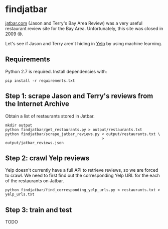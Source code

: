 # findjatbar

[jatbar.com](http://www.jatbar.com/) (Jason and Terry's Bay Area Review)
was a very useful restaurant review site for the Bay Area.
Unfortunately, this site was closed in 2009 :cry:.

Let's see if Jason and Terry aren't hiding in [Yelp](http://www.yelp.com/)
by using machine learning.

## Requirements

Python 2.7 is required. Install dependencies with:

    pip install -r requirements.txt

## Step 1: scrape Jason and Terry's reviews from the Internet Archive

Obtain a list of restaurants stored in Jatbar.

    mkdir output
    python findjatbar/get_restaurants.py > output/restaurants.txt
    python findjatbar/scrape_jatbar_reviews.py < output/restaurants.txt \
                                               > output/jatbar_reviews.json


## Step 2: crawl Yelp reviews

Yelp doesn't currently have a full API to retrieve reviews, so we are forced to crawl.
We need to first find out the corresponding Yelp URL for the each of the restaurants on Jatbar.

    python findjatbar/find_corresponding_yelp_urls.py < restaurants.txt > yelp_urls.txt

## Step 3: train and test

TODO
